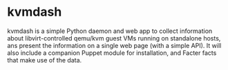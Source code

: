 kvmdash
=======

kvmdash is a simple Python daemon and web app to collect information about libvirt-controlled qemu/kvm guest VMs running on standalone hosts, ans present the information on a single web page (with a simple API). It will also include a companion Puppet module for installation, and Facter facts that make use of the data.
